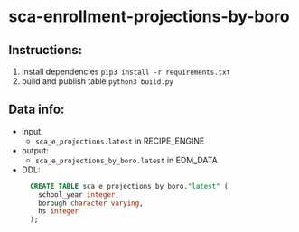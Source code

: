 # sca-enrollment-projections-by-boro

## Instructions: 
1. install dependencies `pip3 install -r requirements.txt`
2. build and publish table `python3 build.py`

## Data info: 
* input:
  * `sca_e_projections.latest` in RECIPE_ENGINE
* output: 
  * `sca_e_projections_by_boro.latest` in EDM_DATA
* DDL: 
  ```sql
    CREATE TABLE sca_e_projections_by_boro."latest" (
      school_year integer,
      borough character varying,
      hs integer
    );
  ```
